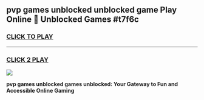 
## pvp games unblocked unblocked game Play Online 👋 Unblocked Games #t7f6c
<h3>
<a href="https://premium.freeplayer.one?title=pvp_games_unblocked&ref=21F">CLICK TO PLAY</a></h3>
<hr>

<h3>
<a href="https://premium.freeplayer.one?title=pvp_games_unblocked&ref=21F">CLICK 2 PLAY</a>
  
</h3>

<a href="https://premium.freeplayer.one?title=pvp_games_unblocked&ref=21F/"><img src="https://clearcache.store/games.png"></a>


**pvp games unblocked games unblocked: Your Gateway to Fun and Accessible Online Gaming**
